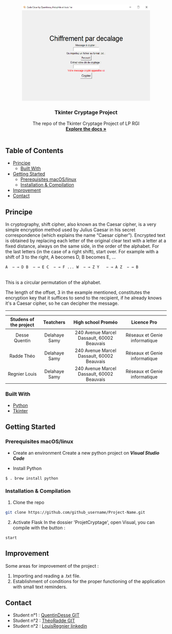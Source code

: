 <!-- Web project -->
<!--
*** I'm using markdown "reference style" links for readability.
*** Reference links are enclosed in brackets [ ] instead of parentheses ( ).
*** See the bottom of this document for the declaration of the reference variables
*** for contributors-url, forks-url, etc. This is an optional, concise syntax you may use.
*** https://www.markdownguide.org/basic-syntax/#reference-style-links
-->
<!-- [![Contributors][contributors-shield]][contributors-url]
[![Forks][forks-shield]][forks-url]
[![Stargazers][stars-shield]][stars-url]
[![Issues][issues-shield]][issues-url]
[![MIT License][license-shield]][license-url]
[![LinkedIn][linkedin-shield]][linkedin-url]-->



<!-- PROJECT flask -->
<br />
<p align="center">
  <a href="https://github.com/QuentinDesse/ProjetCryptage">
    <img src="Capturetk.png" width="400" height="300">
  </a>

  <h3 align="center">Tkinter Cryptage Project</h3>

  <p align="center">
  The repo of the Tkinter Cryptage Project of LP RGI
    <br />
    <a href="https://github.com/QuentinDesse/ProjetCryptage/blob/main/Cesar.pdf"><strong>Explore the docs »</strong></a>
    <br />
    <br />
  </p>
</p>



<!-- TABLE OF CONTENTS -->
## Table of Contents

* [Principe](#Principe)
  * [Built With](#built-with)
* [Getting Started](#getting-started)
  * [Prerequisites macOS/linux](#prerequisites-macoslinux)
  * [Installation & Compilation](#installation--compilation)
* [Improvement](#improvement)
* [Contact](#contact)



<!-- Principe -->
## Principe

In cryptography, shift cipher, also known as the Caesar cipher, is a very simple encryption method used by Julius Caesar in his secret correspondence (which explains the name “Caesar cipher”).
Encrypted text is obtained by replacing each letter of the original clear text with a letter at a fixed distance, always on the same side, in the order of the alphabet. For the last letters (in the case of a right shift), start over.
For example with a shift of 3 to the right, A becomes D, B becomes E, ...
<br>
```diff
A  − → D B  − → E C  − → F ... W  − → Z Y   − → A Z  − → B 
```
<br>
​​This is a circular permutation of the alphabet.

The length of the offset, 3 in the example mentioned, constitutes the encryption key that it suffices to send to the recipient,
if he already knows it's a Caesar cipher, so he can decipher the message.

------------------------------------------------
<table>
    <thead>
        <tr>
            <th align="center">Studens of the project</th>
            <th align="center">Teatchers</th>
            <th align="center">High school Proméo</th>
            <th align="center">Licence Pro</th>
        </tr>
    </thead>
    <tbody>
        <tr>
            <td align="center">Desse Quentin</td>
            <td align="center">Delahaye Samy </td>
            <td align="center"> 240 Avenue Marcel Dassault, 60002 Beauvais</td>
            <td align="center">Réseaux et Genie informatique</td>
        </tr>
        <tr>
            <td align="center">Radde Théo</td>
           <td align="center">Delahaye Samy </td>
            <td align="center"> 240 Avenue Marcel Dassault, 60002 Beauvais</td>
            <td align="center">Réseaux et Genie informatique</td>
        </tr>
        <tr>
            <td align="center">Regnier Louis</td>
            <td align="center">Delahaye Samy </td>
            <td align="center"> 240 Avenue Marcel Dassault, 60002 Beauvais</td>
            <td align="center">Réseaux et Genie informatique</td>
        </tr>
    </tbody>
</table>

### Built With

* [Python](https://www.python.org/)
* [Tkinter](https://docs.python.org/fr/3/library/tkinter.html)



<!-- GETTING STARTED -->
## Getting Started
### Prerequisites macOS/linux

* Create an environment
Create a new python project on _**Visual Studio Code**_

* Install Python
```
$ . brew install python
```

### Installation & Compilation
 
1. Clone the repo
```sh
git clone https://github.com/github_username/Project-Name.git
```
2. Activate Flask
In the dossier 'ProjetCryptage', open Visual, you can compile with the button :
```
start
```


<!-- USAGE EXAMPLES 
## Usage
<p align="center">
  <a href="#">
    <img src="exemple.png" alt="image exemple">
    <a>
  </p> -->


<!-- Improvement -->
## Improvement

Some areas for improvement of the project :

1. Importing and reading a .txt file.
2. Establishment of conditions for the proper functioning of the application with small text reminders.

<!-- CONTACT -->
## Contact
* Student n°1 : [QuentinDesse GIT](https://github.com/QuentinDesse)
* Student n°2 : [ThéoRadde GIT](https://github.com/theoradde)
* Student n°2 : [LouisRegnier linkedin](https://www.linkedin.com/in/louis-regnier-3bb48a121/)


<!-- MARKDOWN LINKS & IMAGES -->
<!-- https://www.markdownguide.org/basic-syntax/#reference-style-links -->
[contributors-shield]: https://img.shields.io/github/contributors/othneildrew/Best-README-Template.svg?style=flat-square
[contributors-url]: https://github.com/othneildrew/Best-README-Template/graphs/contributors
[forks-shield]: https://img.shields.io/github/forks/othneildrew/Best-README-Template.svg?style=flat-square
[forks-url]: https://github.com/othneildrew/Best-README-Template/network/members
[stars-shield]: https://img.shields.io/github/stars/othneildrew/Best-README-Template.svg?style=flat-square
[stars-url]: https://github.com/othneildrew/Best-README-Template/stargazers
[issues-shield]: https://img.shields.io/github/issues/othneildrew/Best-README-Template.svg?style=flat-square
[issues-url]: https://github.com/othneildrew/Best-README-Template/issues
[license-shield]: https://img.shields.io/github/license/othneildrew/Best-README-Template.svg?style=flat-square
[license-url]: https://github.com/othneildrew/Best-README-Template/blob/master/LICENSE.txt
[linkedin-shield]: https://img.shields.io/badge/-LinkedIn-black.svg?style=flat-square&logo=linkedin&colorB=555
[linkedin-url]: https://linkedin.com/in/othneildrew
[product-screenshot]: images/screenshot.png
